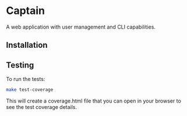 # Captain

A web application with user management and CLI capabilities.

## Installation

## Testing

To run the tests:

```sh
make test-coverage
```

This will create a coverage.html file that you can open in your browser to see the test coverage details.